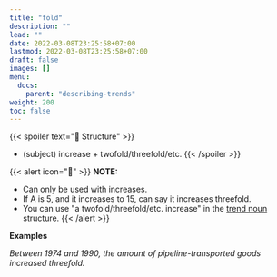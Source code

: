 ```yaml
---
title: "fold"
description: ""
lead: ""
date: 2022-03-08T23:25:58+07:00
lastmod: 2022-03-08T23:25:58+07:00
draft: false
images: []
menu:
  docs:
    parent: "describing-trends"
weight: 200
toc: false
---
```


{{< spoiler text="🌱 Structure" >}}
- (subject) increase + twofold/threefold/etc.
{{< /spoiler >}}

{{< alert icon="📝" >}}
**NOTE:**
- Can only be used with increases.
- If A is 5, and it increases to 15, can say it increases threefold.
- You can use "a twofold/threefold/etc. increase" in the [trend noun](./../trend-noun) structure.
{{< /alert >}}

**Examples**

_Between 1974 and 1990, the amount of pipeline-transported goods increased threefold._